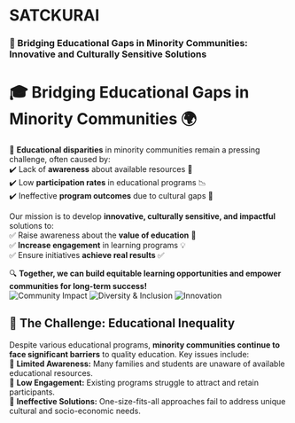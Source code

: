 # SATCKURAI
### 🚀 Bridging Educational Gaps in Minority Communities: Innovative and Culturally Sensitive Solutions
# 🎓 Bridging Educational Gaps in Minority Communities 🌍  

🚀 **Educational disparities** in minority communities remain a pressing challenge, often caused by:  
✔️ Lack of **awareness** about available resources 📢  
✔️ Low **participation rates** in educational programs 📉  
✔️ Ineffective **program outcomes** due to cultural gaps 🏫  

Our mission is to develop **innovative, culturally sensitive, and impactful** solutions to:  
✅ Raise awareness about the **value of education** 🎯  
✅ **Increase engagement** in learning programs 💡  
✅ Ensure initiatives **achieve real results** ✅  

🔍 **Together, we can build equitable learning opportunities and empower communities for long-term success!**  
![Community Impact](https://img.shields.io/badge/Impact-Education-blue)
![Diversity & Inclusion](https://img.shields.io/badge/Diversity-&%20Inclusion-green)
![Innovation](https://img.shields.io/badge/Innovation-Solutions-orange)


## 🚨 The Challenge: Educational Inequality  

Despite various educational programs, **minority communities continue to face significant barriers** to quality education. Key issues include:  
🔸 **Limited Awareness:** Many families and students are unaware of available educational resources.  
🔸 **Low Engagement:** Existing programs struggle to attract and retain participants.  
🔸 **Ineffective Solutions:** One-size-fits-all approaches fail to address unique cultural and socio-economic needs.  




